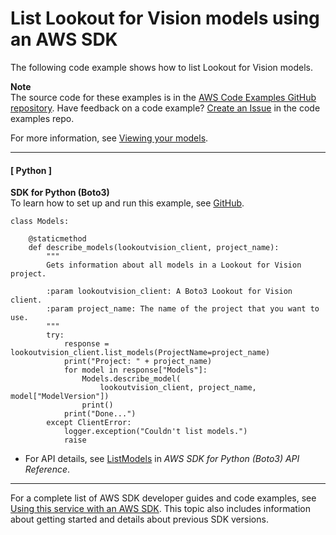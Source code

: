 # List Lookout for Vision models using an AWS SDK<a name="example_lookoutvision_ListModels_section"></a>

The following code example shows how to list Lookout for Vision models\.

**Note**  
The source code for these examples is in the [AWS Code Examples GitHub repository](https://github.com/awsdocs/aws-doc-sdk-examples)\. Have feedback on a code example? [Create an Issue](https://github.com/awsdocs/aws-doc-sdk-examples/issues/new/choose) in the code examples repo\. 

For more information, see [Viewing your models](https://docs.aws.amazon.com/lookout-for-vision/latest/developer-guide/view-models.html)\.

------
#### [ Python ]

**SDK for Python \(Boto3\)**  
 To learn how to set up and run this example, see [GitHub](https://github.com/awsdocs/aws-doc-sdk-examples/tree/main/python/example_code/lookoutvision#code-examples)\. 
  

```
class Models:

    @staticmethod
    def describe_models(lookoutvision_client, project_name):
        """
        Gets information about all models in a Lookout for Vision project.

        :param lookoutvision_client: A Boto3 Lookout for Vision client.
        :param project_name: The name of the project that you want to use.
        """
        try:
            response = lookoutvision_client.list_models(ProjectName=project_name)
            print("Project: " + project_name)
            for model in response["Models"]:
                Models.describe_model(
                    lookoutvision_client, project_name, model["ModelVersion"])
                print()
            print("Done...")
        except ClientError:
            logger.exception("Couldn't list models.")
            raise
```
+  For API details, see [ListModels](https://docs.aws.amazon.com/goto/boto3/lookoutvision-2020-11-20/ListModels) in *AWS SDK for Python \(Boto3\) API Reference*\. 

------

For a complete list of AWS SDK developer guides and code examples, see [Using this service with an AWS SDK](sdk-general-information-section.md)\. This topic also includes information about getting started and details about previous SDK versions\.